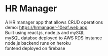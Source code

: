 # HR Manager  

A HR manager app that allows CRUD operations  
demo: https://hrmanager-10eaf.web.app  
Built using react.js, node.js and mySQL  
 mySQL databse deployed to AWS RDS instance  
 node.js backend runs on heroku  
 fontend deployed on firebase  
  
